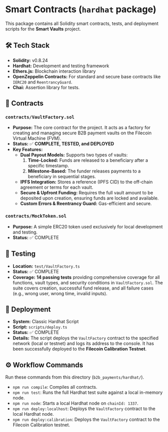 # Smart Contracts (`hardhat` package)

This package contains all Solidity smart contracts, tests, and deployment scripts for the **Smart Vaults** project.

## 🛠️ Tech Stack
- **Solidity:** v0.8.24
- **Hardhat:** Development and testing framework
- **Ethers.js:** Blockchain interaction library
- **OpenZeppelin Contracts:** For standard and secure base contracts like `IERC20` and `ReentrancyGuard`.
- **Chai:** Assertion library for tests.

## 📝 Contracts
### `contracts/VaultFactory.sol`
- **Purpose:** The core contract for the project. It acts as a factory for creating and managing secure B2B payment vaults on the Filecoin Virtual Machine (FVM).
- **Status:** ✅ **COMPLETE, TESTED, and DEPLOYED**
- **Key Features:**
  - **Dual Payout Models:** Supports two types of vaults:
    1.  **Time-Locked:** Funds are released to a beneficiary after a specific timestamp.
    2.  **Milestone-Based:** The funder releases payments to a beneficiary in sequential stages.
  - **IPFS Integration:** Stores a reference (IPFS CID) to the off-chain agreement or terms for each vault.
  - **Secure & Upfront Funding:** Requires the full vault amount to be deposited upon creation, ensuring funds are locked and available.
  - **Custom Errors & Reentrancy Guard:** Gas-efficient and secure.

### `contracts/MockToken.sol`
- **Purpose:** A simple ERC20 token used exclusively for local development and testing.
- **Status:** ✅ COMPLETE

## 🧪 Testing
- **Location:** `test/VaultFactory.ts`
- **Status:** ✅ COMPLETE
- **Coverage:** **14 passing tests** providing comprehensive coverage for all functions, vault types, and security conditions in `VaultFactory.sol`. The suite covers creation, successful fund release, and all failure cases (e.g., wrong user, wrong time, invalid inputs).

## 🚀 Deployment
- **System:** Classic Hardhat Script
- **Script:** `scripts/deploy.ts`
- **Status:** ✅ COMPLETE
- **Details:** The script deploys the `VaultFactory` contract to the specified network (local or testnet) and logs its address to the console. It has been successfully deployed to the **Filecoin Calibration Testnet**.

## ⚙️ Workflow Commands
Run these commands from this directory (`b2b_payments/hardhat/`).

- `npm run compile`: Compiles all contracts.
- `npm run test`: Runs the full Hardhat test suite against a local in-memory node.
- `npm run node`: Starts a local Hardhat node on `chainId: 1337`.
- `npm run deploy:localhost`: Deploys the `VaultFactory` contract to the local Hardhat node.
- `npm run deploy:calibration`: Deploys the `VaultFactory` contract to the Filecoin Calibration testnet.